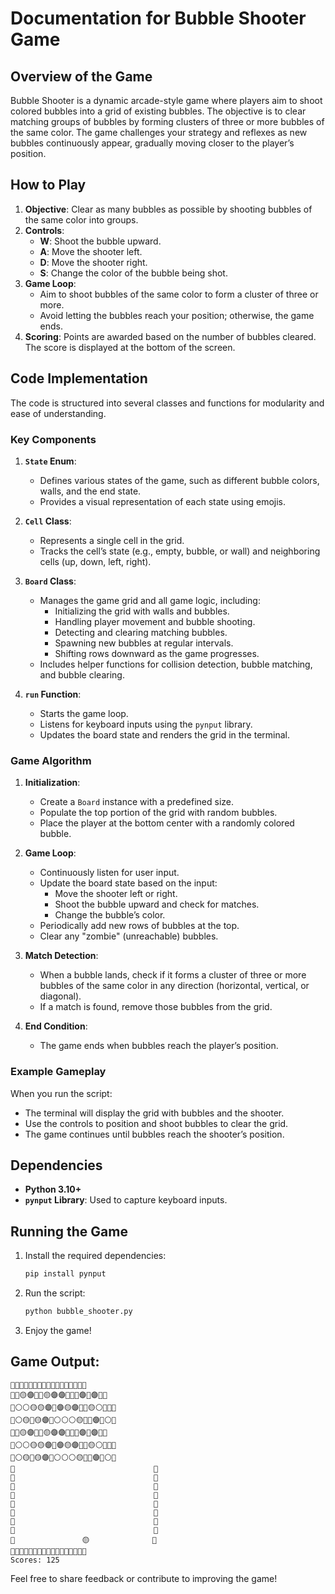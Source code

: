 # Documentation for Bubble Shooter Game

## Overview of the Game
Bubble Shooter is a dynamic arcade-style game where players aim to shoot colored bubbles into a grid of existing bubbles. The objective is to clear matching groups of bubbles by forming clusters of three or more bubbles of the same color. The game challenges your strategy and reflexes as new bubbles continuously appear, gradually moving closer to the player’s position.

## How to Play
1. **Objective**: Clear as many bubbles as possible by shooting bubbles of the same color into groups.
2. **Controls**:
   - **W**: Shoot the bubble upward.
   - **A**: Move the shooter left.
   - **D**: Move the shooter right.
   - **S**: Change the color of the bubble being shot.
3. **Game Loop**:
   - Aim to shoot bubbles of the same color to form a cluster of three or more.
   - Avoid letting the bubbles reach your position; otherwise, the game ends.
4. **Scoring**: Points are awarded based on the number of bubbles cleared. The score is displayed at the bottom of the screen.

## Code Implementation
The code is structured into several classes and functions for modularity and ease of understanding.

### Key Components
1. **`State` Enum**:
   - Defines various states of the game, such as different bubble colors, walls, and the end state.
   - Provides a visual representation of each state using emojis.

2. **`Cell` Class**:
   - Represents a single cell in the grid.
   - Tracks the cell’s state (e.g., empty, bubble, or wall) and neighboring cells (up, down, left, right).

3. **`Board` Class**:
   - Manages the game grid and all game logic, including:
     - Initializing the grid with walls and bubbles.
     - Handling player movement and bubble shooting.
     - Detecting and clearing matching bubbles.
     - Spawning new bubbles at regular intervals.
     - Shifting rows downward as the game progresses.
   - Includes helper functions for collision detection, bubble matching, and bubble clearing.

4. **`run` Function**:
   - Starts the game loop.
   - Listens for keyboard inputs using the `pynput` library.
   - Updates the board state and renders the grid in the terminal.

### Game Algorithm
1. **Initialization**:
   - Create a `Board` instance with a predefined size.
   - Populate the top portion of the grid with random bubbles.
   - Place the player at the bottom center with a randomly colored bubble.

2. **Game Loop**:
   - Continuously listen for user input.
   - Update the board state based on the input:
     - Move the shooter left or right.
     - Shoot the bubble upward and check for matches.
     - Change the bubble’s color.
   - Periodically add new rows of bubbles at the top.
   - Clear any "zombie" (unreachable) bubbles.

3. **Match Detection**:
   - When a bubble lands, check if it forms a cluster of three or more bubbles of the same color in any direction (horizontal, vertical, or diagonal).
   - If a match is found, remove those bubbles from the grid.

4. **End Condition**:
   - The game ends when bubbles reach the player’s position.

### Example Gameplay
When you run the script:
- The terminal will display the grid with bubbles and the shooter.
- Use the controls to position and shoot bubbles to clear the grid.
- The game continues until bubbles reach the shooter’s position.


## Dependencies
- **Python 3.10+**
- **`pynput` Library**: Used to capture keyboard inputs.

## Running the Game
1. Install the required dependencies:
   ```bash
   pip install pynput
   ```
2. Run the script:
   ```bash
   python bubble_shooter.py
   ```
3. Enjoy the game!

## Game Output:
```
🔹🔹🔹🔹🔹🔹🔹🔹🔹🔹🔹🔹🔹🔹🔹🔹🔹
🔹🔵🟡🟣🔴🔴🟡🟣🟣🔵🔴🔵🟣🔴🟣🔵🔹
🔹⚪️⚪️🟡🟡🟣🔴🟣🟡🟣🔵🔴🟡⚪️🔴🔵🔹
🔹⚪️🟡🔴🟡🟣🔵⚪️⚪️⚪️🟡🔴🔵🟣🔴⚪️🔹
🔹🔵🟡🟣🔴🔴🟡🟣🟣🔵🔴🔵🟣🔴🟣🔵🔹
🔹⚪️⚪️🟡🟡🟣🔴🟣🟡🟣🔵🔴🟡⚪️🔴🔵🔹
🔹⚪️🟡🔴🟡🟣🔵⚪️⚪️⚪️🟡🔴🔵🟣🔴⚪️🔹
🔹                               🔹
🔹                               🔹
🔹                               🔹
🔹                               🔹
🔹                               🔹
🔹                               🔹
🔹                               🔹
🔹                               🔹
🔹               🟡              🔹
🔹🔹🔹🔹🔹🔹🔹🔹🔹🔹🔹🔹🔹🔹🔹🔹🔹
Scores: 125
```
Feel free to share feedback or contribute to improving the game!
